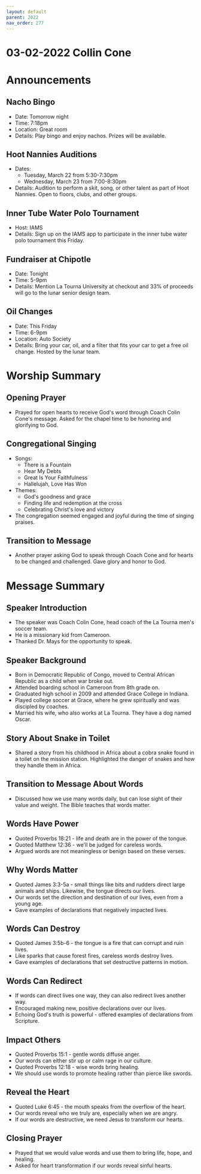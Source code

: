 ```yaml
---
layout: default
parent: 2022
nav_order: 277
---
```


# 03-02-2022 Collin Cone



# Announcements

## Nacho Bingo
- Date: Tomorrow night 
- Time: 7:18pm
- Location: Great room
- Details: Play bingo and enjoy nachos. Prizes will be available.

## Hoot Nannies Auditions
- Dates: 
    - Tuesday, March 22 from 5:30-7:30pm
    - Wednesday, March 23 from 7:00-8:30pm
- Details: Audition to perform a skit, song, or other talent as part of Hoot Nannies. Open to floors, clubs, and other groups. 

## Inner Tube Water Polo Tournament 
- Host: IAMS
- Details: Sign up on the IAMS app to participate in the inner tube water polo tournament this Friday.

## Fundraiser at Chipotle  
- Date: Tonight
- Time: 5-9pm
- Details: Mention La Tourna University at checkout and 33% of proceeds will go to the lunar senior design team.

## Oil Changes
- Date: This Friday 
- Time: 6-9pm
- Location: Auto Society
- Details: Bring your car, oil, and a filter that fits your car to get a free oil change. Hosted by the lunar team.


# Worship Summary

## Opening Prayer
- Prayed for open hearts to receive God's word through Coach Colin Cone's message. Asked for the chapel time to be honoring and glorifying to God.

## Congregational Singing 
- Songs:
    - There is a Fountain
    - Hear My Debts
    - Great Is Your Faithfulness 
    - Hallelujah, Love Has Won
- Themes: 
    - God's goodness and grace
    - Finding life and redemption at the cross 
    - Celebrating Christ's love and victory
- The congregation seemed engaged and joyful during the time of singing praises.

## Transition to Message
- Another prayer asking God to speak through Coach Cone and for hearts to be changed and challenged. Gave glory and honor to God.


# Message Summary

## Speaker Introduction
- The speaker was Coach Colin Cone, head coach of the La Tourna men's soccer team. 
- He is a missionary kid from Cameroon. 
- Thanked Dr. Mays for the opportunity to speak.

## Speaker Background
- Born in Democratic Republic of Congo, moved to Central African Republic as a child when war broke out.  
- Attended boarding school in Cameroon from 8th grade on.
- Graduated high school in 2009 and attended Grace College in Indiana. 
- Played college soccer at Grace, where he grew spiritually and was discipled by coaches.
- Married his wife, who also works at La Tourna. They have a dog named Oscar.

## Story About Snake in Toilet
- Shared a story from his childhood in Africa about a cobra snake found in a toilet on the mission station. Highlighted the danger of snakes and how they handle them in Africa.

## Transition to Message About Words
- Discussed how we use many words daily, but can lose sight of their value and weight. The Bible teaches that words matter. 

## Words Have Power
- Quoted Proverbs 18:21 - life and death are in the power of the tongue. 
- Quoted Matthew 12:36 - we'll be judged for careless words.
- Argued words are not meaningless or benign based on these verses.

## Why Words Matter
- Quoted James 3:3-5a - small things like bits and rudders direct large animals and ships. Likewise, the tongue directs our lives.
- Our words set the direction and destination of our lives, even from a young age.
- Gave examples of declarations that negatively impacted lives.

## Words Can Destroy
- Quoted James 3:5b-6 - the tongue is a fire that can corrupt and ruin lives.
- Like sparks that cause forest fires, careless words destroy lives. 
- Gave examples of declarations that set destructive patterns in motion.

## Words Can Redirect
- If words can direct lives one way, they can also redirect lives another way.
- Encouraged making new, positive declarations over our lives.
- Echoing God's truth is powerful - offered examples of declarations from Scripture.

## Impact Others
- Quoted Proverbs 15:1 - gentle words diffuse anger.
- Our words can either stir up or calm rage in our culture.
- Quoted Proverbs 12:18 - wise words bring healing.
- We should use words to promote healing rather than pierce like swords.

## Reveal the Heart
- Quoted Luke 6:45 - the mouth speaks from the overflow of the heart.
- Our words reveal who we truly are, especially when we are angry.  
- If our words are destructive, we need Jesus to transform our hearts.

## Closing Prayer
- Prayed that we would value words and use them to bring life, hope, and healing.
- Asked for heart transformation if our words reveal sinful hearts.